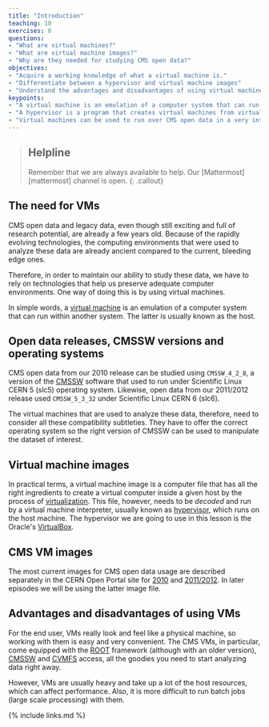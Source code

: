 ```yaml
---
title: "Introduction"
teaching: 10
exercises: 0
questions:
- "What are virtual machines?"
- "What are virtual machine images?"
- "Why are they needed for studying CMS open data?"
objectives:
- "Acquire a working knowledge of what a virtual machine is."
- "Differentiate between a hypervisor and virtual machine images"
- "Understand the advantages and disadvantages of using virtual machines."
keypoints:
- "A virtual machine is an emulation of a computer system that can run within another host system."
- "A hypervisor is a program that creates virtual machines from virtual machine image files and runs them virtually."
- "Virtual machines can be used to run over CMS open data in a very intuitively way.  However, they take up a lot of resources, are less efficient than real machines, and harder to use for batch processing."
---
```


> ## Helpline
>
> Remember that we are always available to help.  Our [Mattermost][mattermost] channel is open.
{: .callout}

## The need for VMs

CMS open data and legacy data, even though still exciting and full of research potential, are already a few years old. Because of the rapidly evolving technologies, the computing environments that were used to analyze these data are already ancient compared to the current, bleeding edge ones.

Therefore, in order to maintain our ability to study these data, we have to rely on technologies that help us preserve adequate computer environments. One way of doing this is by using virtual machines.

In simple words, a [virtual machine](https://en.wikipedia.org/wiki/Virtual_machine) is an emulation of a computer system that can run within another system. The latter is usually known as the host.

## Open data releases, CMSSW versions and operating systems

CMS open data from our 2010 release can be studied using `CMSSW_4_2_8`, a version of the [CMSSW](https://github.com/cms-sw/cmssw) software that used to run under Scientific Linux CERN 5 (slc5) operating system.  Likewise, open data from our 2011/2012 release used `CMSSW_5_3_32` under Scientific Linux CERN 6 (slc6).

The virtual machines that are used to analyze these data, therefore, need to consider all these compatibility subtleties.  They have to offer the correct operating system so the right version of CMSSW can be used to manipulate the dataset of interest.

## Virtual machine images

In practical terms, a virtual machine image is a computer file that has all the right ingredients to create a virtual computer inside a given host by the process of [virtualization](https://youtu.be/FZR0rG3HKIk).  This file, however, needs to be *decoded* and run by a virtual machine interpreter, usually known as [hypervisor](https://en.wikipedia.org/wiki/Hypervisor), which runs on the host machine.  The hypervisor we are going to use in this lesson is the Oracle's [VirtualBox](https://en.wikipedia.org/wiki/VirtualBox).

## CMS VM images

The most current images for CMS open data usage are described separately in the CERN Open Portal site for [2010](http://opendata.cern.ch/record/250) and [2011/2012](http://opendata.cern.ch/record/252).  In later episodes we will be using the latter image file.

## Advantages and disadvantages of using VMs

For the end user, VMs really look and feel like a physical machine, so working with them is easy and very convenient. The CMS VMs, in particular, come equipped with the [ROOT](http://root.cern.ch/) framework (although with an older version), [CMSSW](http://cms-sw.github.io/) and [CVMFS](https://cvmfs.readthedocs.io/en/stable/index.html) access, all the goodies you need to start analyzing data right away.

However, VMs are usually heavy and take up a lot of the host resources, which can affect performance.  Also, it is more difficult to run batch jobs (large scale processing) with them.

{% include links.md %}
